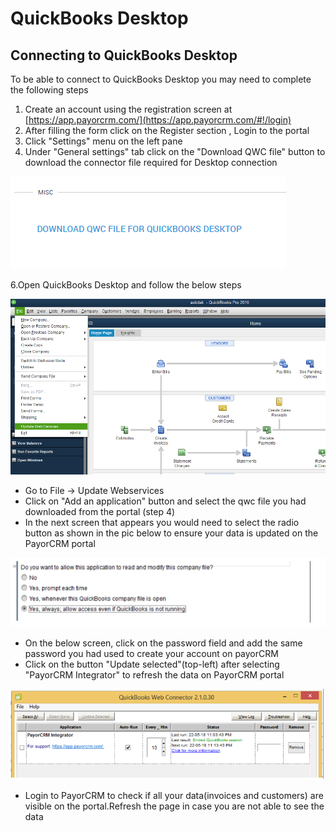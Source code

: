 # QuickBooks Desktop



## Connecting to QuickBooks Desktop

To be able to connect to QuickBooks Desktop you may need to complete the following steps

1. Create an account using the registration screen at [https://app.payorcrm.com/](https://app.payorcrm.com/#!/login)
2. After filling the form click on the Register section , Login to the portal
3. Click "Settings" menu on the left pane
4. Under "General settings" tab click on the "Download QWC file" button to download the connector file required for Desktop connection

![](../.gitbook/assets/qwc-file.png)

6.Open QuickBooks Desktop and follow the below steps

![File -&amp;gt; Update Webservices](../.gitbook/assets/qb.PNG)

* Go to File -&gt; Update Webservices
* Click on "Add an application" button and select the qwc file you had downloaded from the portal \(step 4\)
* In the next screen that appears you would need to select the radio button as shown in the pic below to ensure your data is updated on the PayorCRM portal

![](../.gitbook/assets/qwc-sync-confirmation-popup.png)

* On the below screen, click on the password field and add the same password you had used to create your account on payorCRM
* Click on the button "Update selected"\(top-left\) after selecting "PayorCRM Integrator" to refresh the data on PayorCRM portal

![](../.gitbook/assets/update-qwc-sync.png)

* Login to PayorCRM  to check if all your data\(invoices and customers\) are visible on the portal.Refresh the page in case you are not able to see the data

